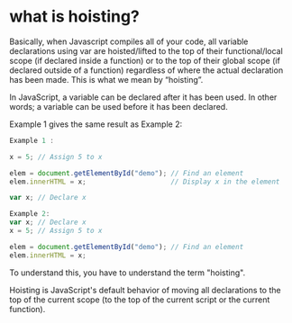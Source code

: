 # what is hoisting?

Basically, when Javascript compiles all of your code, all variable declarations using var are hoisted/lifted to the top of their functional/local scope (if declared inside a function) or to the top of their global scope (if declared outside of a function) regardless of where the actual declaration has been made. This is what we mean by “hoisting”.


In JavaScript, a variable can be declared after it has been used. In other words; a variable can be used before it has been declared.

Example 1 gives the same result as Example 2:
```js
Example 1 :

x = 5; // Assign 5 to x

elem = document.getElementById("demo"); // Find an element
elem.innerHTML = x;                     // Display x in the element

var x; // Declare x
```
```js
Example 2:
var x; // Declare x
x = 5; // Assign 5 to x

elem = document.getElementById("demo"); // Find an element
elem.innerHTML = x; 
```

To understand this, you have to understand the term "hoisting".

Hoisting is JavaScript's default behavior of moving all declarations to the top of the current scope (to the top of the current script or the current function).
